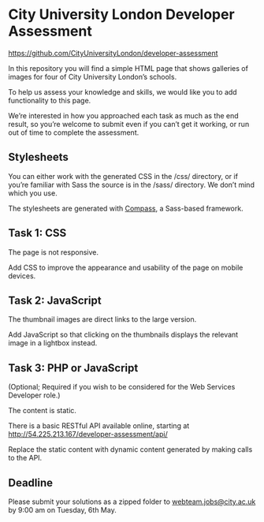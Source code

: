 City University London Developer Assessment
===========================================

https://github.com/CityUniversityLondon/developer-assessment

In this repository you will find a simple HTML page that shows galleries of images for four of City University London’s schools.

To help us assess your knowledge and skills, we would like you to add functionality to this page.

We’re interested in how you approached each task as much as the end result, so you’re welcome to submit even if you can’t get it working, or run out of time to complete the assessment.

Stylesheets
-----------

You can either work with the generated CSS in the /css/ directory, or if you’re familiar with Sass the source is in the /sass/ directory. We don’t mind which you use.

The stylesheets are generated with [Compass](http://compass-style.org/), a Sass-based framework.

Task 1: CSS
-----------

The page is not responsive.

Add CSS to improve the appearance and usability of the page on mobile devices.

Task 2: JavaScript
------------------

The thumbnail images are direct links to the large version.

Add JavaScript so that clicking on the thumbnails displays the relevant image in a lightbox instead.

Task 3: PHP or JavaScript
-------------------------

(Optional; Required if you wish to be considered for the Web Services Developer role.)

The content is static.

There is a basic RESTful API available online, starting at http://54.225.213.167/developer-assessment/api/

Replace the static content with dynamic content generated by making calls to the API.

Deadline
--------

Please submit your solutions as a zipped folder to [webteam.jobs@city.ac.uk](mailto:webteam.jobs@city.ac.uk) by 9:00 am on Tuesday, 6th May.
